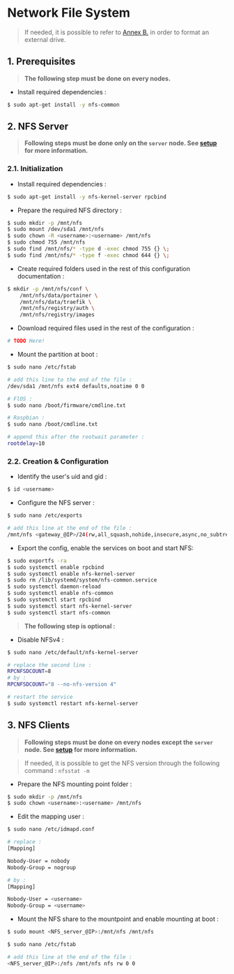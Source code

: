 # Network File System

> If needed, it is possible to refer to [Annex B.](90-disk-management.md) in order to format an external drive.

## 1. Prerequisites

> __The following step must be done on every nodes.__

* Install required dependencies :

```bash
$ sudo apt-get install -y nfs-common
```

## 2. NFS Server

> __Following steps must be done only on the ```server``` node. See [setup](../README.md) for more information.__

### 2.1. Initialization

* Install required dependencies :

```bash
$ sudo apt-get install -y nfs-kernel-server rpcbind
```

* Prepare the required NFS directory :

```bash
$ sudo mkdir -p /mnt/nfs
$ sudo mount /dev/sda1 /mnt/nfs
$ sudo chown -R <username>:<username> /mnt/nfs
$ sudo chmod 755 /mnt/nfs
$ sudo find /mnt/nfs/* -type d -exec chmod 755 {} \;
$ sudo find /mnt/nfs/* -type f -exec chmod 644 {} \;
```

* Create required folders used in the rest of this configuration documentation :

```bash
$ mkdir -p /mnt/nfs/conf \
    /mnt/nfs/data/portainer \
    /mnt/nfs/data/traefik \
    /mnt/nfs/registry/auth \
    /mnt/nfs/registry/images
```

* Download required files used in the rest of the configuration :

```bash
# TODO Here!
```

* Mount the partition at boot :

```bash
$ sudo nano /etc/fstab

# add this line to the end of the file :
/dev/sda1 /mnt/nfs ext4 defaults,noatime 0 0

# FlOS :
$ sudo nano /boot/firmware/cmdline.txt

# Raspbian :
$ sudo nano /boot/cmdline.txt

# append this after the rootwait parameter :
rootdelay=10
```

### 2.2. Creation & Configuration

* Identify the user's uid and gid :

```bash
$ id <username>
```

* Configure the NFS server :

```bash
$ sudo nano /etc/exports

# add this line at the end of the file :
/mnt/nfs <gateway_@IP>/24(rw,all_squash,nohide,insecure,async,no_subtree_check,anonuid=<user_id>,anongid=<user_gid>)
```

* Export the config, enable the services on boot and start NFS:

```bash
$ sudo exportfs -ra
$ sudo systemctl enable rpcbind
$ sudo systemctl enable nfs-kernel-server
$ sudo rm /lib/systemd/system/nfs-common.service
$ sudo systemctl daemon-reload
$ sudo systemctl enable nfs-common
$ sudo systemctl start rpcbind
$ sudo systemctl start nfs-kernel-server
$ sudo systemctl start nfs-common
```

> **The following step is optional :**

* Disable NFSv4 :

```bash
$ sudo nano /etc/default/nfs-kernel-server

# replace the second line :
RPCNFSDCOUNT=8
# by :
RPCNFSDCOUNT="8 --no-nfs-version 4"

# restart the service
$ sudo systemctl restart nfs-kernel-server
```

## 3. NFS Clients

> __Following steps must be done on every nodes except the ```server``` node. See [setup](../README.md) for more information.__

> If needed, it is possible to get the NFS version through the following command : ```nfsstat -m```

* Prepare the NFS mounting point folder :

```bash
$ sudo mkdir -p /mnt/nfs
$ sudo chown <username>:<username> /mnt/nfs
```

* Edit the mapping user :

```bash
$ sudo nano /etc/idmapd.conf

# replace :
[Mapping]

Nobody-User = nobody
Nobody-Group = nogroup

# by :
[Mapping]

Nobody-User = <username>
Nobody-Group = <username>
```

* Mount the NFS share to the mountpoint and enable mounting at boot :

```bash
$ sudo mount <NFS_server_@IP>:/mnt/nfs /mnt/nfs

$ sudo nano /etc/fstab

# add this line at the end of the file :
<NFS_server_@IP>:/nfs /mnt/nfs nfs rw 0 0
```
